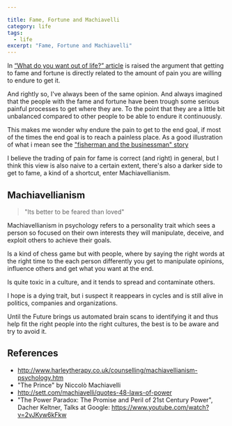 ```yaml
---

title: Fame, Fortune and Machiavelli
category: life
tags:
  - life
excerpt: "Fame, Fortune and Machiavelli"
---
```


In [“What do you want out of life?” article](https://qz.com/584874/you-probably-know-to-ask-yourself-what-do-i-want-heres-a-way-better-question/) is raised the argument that getting to fame and fortune is directly related to the amount of pain you are willing to endure to get it.

And rightly so, I've always been of the same opinion.
And always imagined that the people with the fame and fortune have been trough some serious painful processes to get where they are.
To the point that they are a little bit unbalanced compared to other people to be able to endure it continuously.

This makes me wonder why endure the pain to get to the end goal, if most of the times the end goal is to reach a painless place. As a good illustration of what i mean see the ["fisherman and the businessman" story](http://paulocoelhoblog.com/2015/09/04/the-fisherman-and-the-businessman/)

I believe the trading of pain for fame is correct (and right) in general, but I think this view is also naive to a certain extent, there's also a darker side to get to fame, a kind of a shortcut, enter Machiavellianism.

## Machiavellianism

> "Its better to be feared than loved"

Machiavellianism in psychology refers to a personality trait which sees a person so focused on their own interests they will manipulate, deceive, and exploit others to achieve their goals.

Is a kind of chess game but with people, where by saying the right words at the right time to the each person differently you get to manipulate opinions, influence others and get what you want at the end.

Is quite toxic in a culture, and it tends to spread and contaminate others.

I hope is a dying trait, but i suspect it reappears in cycles and is still alive in politics, companies and organizations.

Until the Future brings us automated brain scans to identifying it and thus help fit the right people into the right cultures, the best is to be aware and try to avoid it.

## References

- http://www.harleytherapy.co.uk/counselling/machiavellianism-psychology.htm
- "The Prince" by Niccolò Machiavelli
- http://sett.com/machiavelli/quotes-48-laws-of-power
- "The Power Paradox: The Promise and Peril of 21st Century Power", Dacher Keltner, Talks at Google: https://www.youtube.com/watch?v=2vJKyw6kFkw



